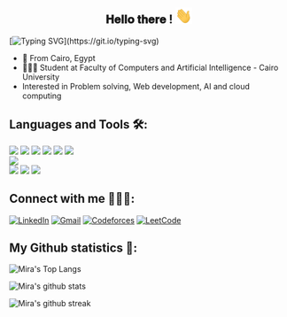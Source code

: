 <div align="center">
<h2> 𝐇𝐞𝐥𝐥𝐨 𝐭𝐡𝐞𝐫𝐞 ! <img src="https://github.com/ABSphreak/ABSphreak/blob/master/gifs/Hi.gif" width="30px"></h2>
</div>

[![Typing SVG](https://readme-typing-svg.herokuapp.com?font=Vujahday+Script&color=%23876CF7&size=35&height=60&lines=Welcome+to+Mira's+Github+!)](https://git.io/typing-svg)

- 🏫 From Cairo, Egypt
- 👩🏻‍💻 Student at Faculty of Computers and Artificial Intelligence - Cairo University
- Interested in Problem solving, Web development, AI and cloud computing

## Languages and Tools 🛠:
<p>
  <img src="https://img.icons8.com/color/48/000000/html-5--v1.png"/>
  <img src="https://img.icons8.com/color/48/000000/css3.png"/>
  <img src="https://img.icons8.com/color/48/000000/javascript--v2.png"/>
  <img src="https://img.icons8.com/office/40/000000/react.png"/>
  <img src="https://img.icons8.com/color/48/000000/redux.png"/>
  <img src="https://img.icons8.com/color/48/000000/vue-js.png"/>
  <img src="https://img.icons8.com/color/48/000000/c-plus-plus-logo.png" style= "display:block"/>
  <img src="https://img.icons8.com/color/48/000000/c-programming.png"/>
  <img src="https://img.icons8.com/fluency/48/000000/node-js.png"/>
  <img src="https://img.icons8.com/color/48/000000/python--v2.png"/>
 </p>
 
 ## Connect with me 🙋🏻‍♀️:
[![LinkedIn](https://img.icons8.com/fluency/48/000000/linkedin.png)](https://www.linkedin.com/in/miraehab/)
[![Gmail](https://img.icons8.com/color/48/000000/gmail--v1.png)](mailto:miraehab16@gmail.com)
[![Codeforces](https://img.icons8.com/external-tal-revivo-color-tal-revivo/48/000000/external-codeforces-programming-competitions-and-contests-programming-community-logo-color-tal-revivo.png)](https://codeforces.com/profile/miraehab)
[![LeetCode](https://img.icons8.com/external-tal-revivo-shadow-tal-revivo/48/000000/external-level-up-your-coding-skills-and-quickly-land-a-job-logo-shadow-tal-revivo.png)](https://leetcode.com/miraehab/)

## My Github statistics 🚀:
![Mira's Top Langs](https://github-readme-stats.vercel.app/api/top-langs/?username=miraehab&theme=tokyonight&layout=compact)

![Mira's github stats](https://github-readme-stats.vercel.app/api?username=miraehab&show_icons=true&theme=tokyonight)

![Mira's github streak](https://github-readme-streak-stats.herokuapp.com/?user=miraehab&theme=tokyonight&include_all_commits=true&count_private=true)
